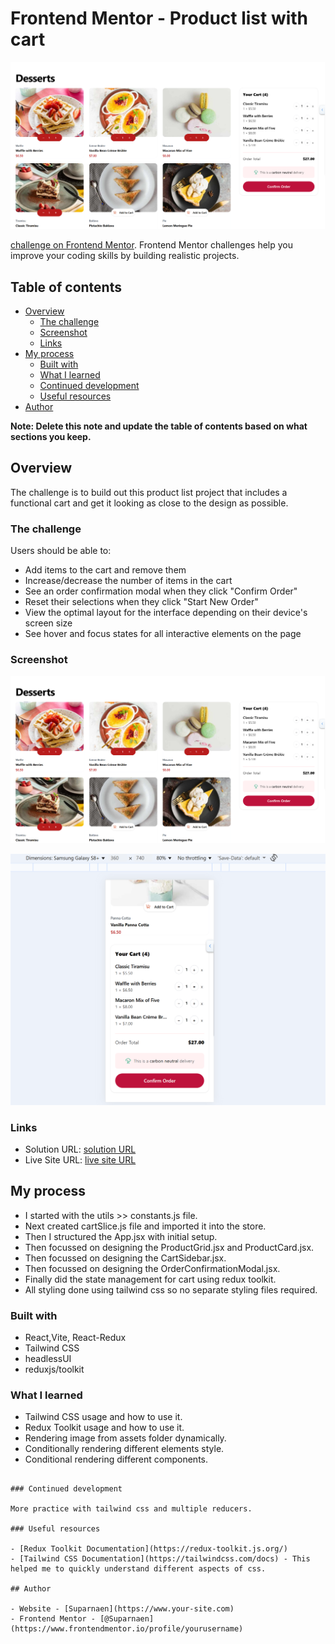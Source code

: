 # Frontend Mentor - Product list with cart

![Design preview for the Product list with cart coding challenge](./myImages/CartDesktopView.png)

[challenge on Frontend Mentor](https://www.frontendmentor.io/challenges/product-list-with-cart-5MmqLVAp_d). Frontend Mentor challenges help you improve your coding skills by building realistic projects.

## Table of contents

- [Overview](#overview)
  - [The challenge](#the-challenge)
  - [Screenshot](#screenshot)
  - [Links](#links)
- [My process](#my-process)
  - [Built with](#built-with)
  - [What I learned](#what-i-learned)
  - [Continued development](#continued-development)
  - [Useful resources](#useful-resources)
- [Author](#author)

**Note: Delete this note and update the table of contents based on what sections you keep.**

## Overview

The challenge is to build out this product list project that includes a functional cart and get it looking as close to the design as possible.

### The challenge

Users should be able to:

- Add items to the cart and remove them
- Increase/decrease the number of items in the cart
- See an order confirmation modal when they click "Confirm Order"
- Reset their selections when they click "Start New Order"
- View the optimal layout for the interface depending on their device's screen size
- See hover and focus states for all interactive elements on the page

### Screenshot

![](./myImages/CartDesktopView.png)

![](./myImages/CartMobileView.png)

### Links

- Solution URL: [solution URL](https://www.frontendmentor.io/solutions/product-list-with-cart-using-reactjs-redux-toolkit-and-tailwindcss-8x-cEb9YyO)
- Live Site URL: [live site URL](https://ffproductlistwithcart.netlify.app/)

## My process

- I started with the utils >> constants.js file.
- Next created cartSlice.js file and imported it into the store.
- Then I structured the App.jsx with initial setup.
- Then focussed on designing the ProductGrid.jsx and ProductCard.jsx.
- Then focussed on designing the CartSidebar.jsx.
- Then focussed on designing the OrderConfirmationModal.jsx.
- Finally did the state management for cart using redux toolkit.
- All styling done using tailwind css so no separate styling files required.

### Built with

- React,Vite, React-Redux
- Tailwind CSS
- headlessUI
- reduxjs/toolkit

### What I learned

- Tailwind CSS usage and how to use it.
- Redux Toolkit usage and how to use it.
- Rendering image from assets folder dynamically.
- Conditionally rendering different elements style.
- Conditional rendering different components.

```

### Continued development

More practice with tailwind css and multiple reducers.

### Useful resources

- [Redux Toolkit Documentation](https://redux-toolkit.js.org/)
- [Tailwind CSS Documentation](https://tailwindcss.com/docs) - This helped me to quickly understand different aspects of css.

## Author

- Website - [Suparnaen](https://www.your-site.com)
- Frontend Mentor - [@Suparnaen](https://www.frontendmentor.io/profile/yourusername)
```
